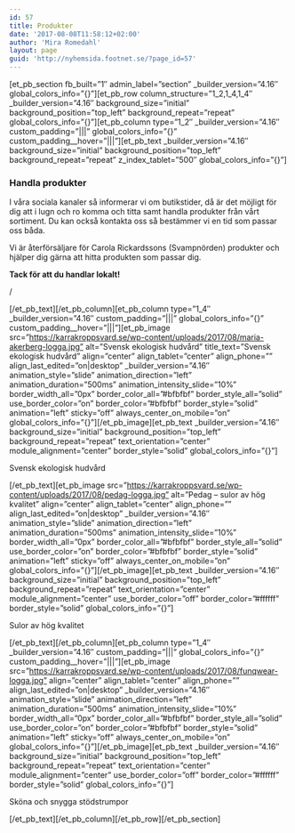 ```yaml
---
id: 57
title: Produkter
date: '2017-08-08T11:58:12+02:00'
author: 'Mira Romedahl'
layout: page
guid: 'http://nyhemsida.footnet.se/?page_id=57'
---
```


\[et\_pb\_section fb\_built=”1″ admin\_label=”section” \_builder\_version=”4.16″ global\_colors\_info=”{}”\]\[et\_pb\_row column\_structure=”1\_2,1\_4,1\_4″ \_builder\_version=”4.16″ background\_size=”initial” background\_position=”top\_left” background\_repeat=”repeat” global\_colors\_info=”{}”\]\[et\_pb\_column type=”1\_2″ \_builder\_version=”4.16″ custom\_padding=”|||” global\_colors\_info=”{}” custom\_padding\_\_hover=”|||”\]\[et\_pb\_text \_builder\_version=”4.16″ background\_size=”initial” background\_position=”top\_left” background\_repeat=”repeat” z\_index\_tablet=”500″ global\_colors\_info=”{}”\]

### Handla produkter

<span class="_5yl5">I våra sociala kanaler så informerar vi om butikstider, då är det möjligt för dig att i lugn och ro komma och titta samt handla produkter från vårt sortiment. Du kan också kontakta oss så bestämmer vi en tid som passar oss båda.</span>

Vi är återförsäljare för Carola Rickardssons (Svampnörden) produkter och hjälper dig gärna att hitta produkten som passar dig.

**Tack för att du handlar lokalt!**

<div class="one_third"> </div>/

\[/et\_pb\_text\]\[/et\_pb\_column\]\[et\_pb\_column type=”1\_4″ \_builder\_version=”4.16″ custom\_padding=”|||” global\_colors\_info=”{}” custom\_padding\_\_hover=”|||”\]\[et\_pb\_image src=”https://karrakroppsvard.se/wp-content/uploads/2017/08/maria-akerberg-logga.jpg” alt=”Svensk ekologisk hudvård” title\_text=”Svensk ekologisk hudvård” align=”center” align\_tablet=”center” align\_phone=”” align\_last\_edited=”on|desktop” \_builder\_version=”4.16″ animation\_style=”slide” animation\_direction=”left” animation\_duration=”500ms” animation\_intensity\_slide=”10%” border\_width\_all=”0px” border\_color\_all=”#bfbfbf” border\_style\_all=”solid” use\_border\_color=”on” border\_color=”#bfbfbf” border\_style=”solid” animation=”left” sticky=”off” always\_center\_on\_mobile=”on” global\_colors\_info=”{}”\]\[/et\_pb\_image\]\[et\_pb\_text \_builder\_version=”4.16″ background\_size=”initial” background\_position=”top\_left” background\_repeat=”repeat” text\_orientation=”center” module\_alignment=”center” border\_style=”solid” global\_colors\_info=”{}”\]

Svensk ekologisk hudvård

\[/et\_pb\_text\]\[et\_pb\_image src=”https://karrakroppsvard.se/wp-content/uploads/2017/08/pedag-logga.jpg” alt=”Pedag – sulor av hög kvalitet” align=”center” align\_tablet=”center” align\_phone=”” align\_last\_edited=”on|desktop” \_builder\_version=”4.16″ animation\_style=”slide” animation\_direction=”left” animation\_duration=”500ms” animation\_intensity\_slide=”10%” border\_width\_all=”0px” border\_color\_all=”#bfbfbf” border\_style\_all=”solid” use\_border\_color=”on” border\_color=”#bfbfbf” border\_style=”solid” animation=”left” sticky=”off” always\_center\_on\_mobile=”on” global\_colors\_info=”{}”\]\[/et\_pb\_image\]\[et\_pb\_text \_builder\_version=”4.16″ background\_size=”initial” background\_position=”top\_left” background\_repeat=”repeat” text\_orientation=”center” module\_alignment=”center” use\_border\_color=”off” border\_color=”#ffffff” border\_style=”solid” global\_colors\_info=”{}”\]

Sulor av hög kvalitet

\[/et\_pb\_text\]\[/et\_pb\_column\]\[et\_pb\_column type=”1\_4″ \_builder\_version=”4.16″ custom\_padding=”|||” global\_colors\_info=”{}” custom\_padding\_\_hover=”|||”\]\[et\_pb\_image src=”https://karrakroppsvard.se/wp-content/uploads/2017/08/funqwear-logga.jpg” align=”center” align\_tablet=”center” align\_phone=”” align\_last\_edited=”on|desktop” \_builder\_version=”4.16″ animation\_style=”slide” animation\_direction=”left” animation\_duration=”500ms” animation\_intensity\_slide=”10%” border\_width\_all=”0px” border\_color\_all=”#bfbfbf” border\_style\_all=”solid” use\_border\_color=”on” border\_color=”#bfbfbf” border\_style=”solid” animation=”left” sticky=”off” always\_center\_on\_mobile=”on” global\_colors\_info=”{}”\]\[/et\_pb\_image\]\[et\_pb\_text \_builder\_version=”4.16″ background\_size=”initial” background\_position=”top\_left” background\_repeat=”repeat” text\_orientation=”center” module\_alignment=”center” use\_border\_color=”off” border\_color=”#ffffff” border\_style=”solid” global\_colors\_info=”{}”\]

Sköna och snygga stödstrumpor

\[/et\_pb\_text\]\[/et\_pb\_column\]\[/et\_pb\_row\]\[/et\_pb\_section\]